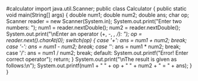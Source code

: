 #calculator
import java.util.Scanner;
public class Calculator {
   public static void main(String[] args) {
      double num1;
      double num2;
      double ans;
      char op;
      Scanner reader = new Scanner(System.in);
      System.out.print("Enter two numbers: ");
      num1 = reader.nextDouble();
      num2 = reader.nextDouble();
      System.out.print("\nEnter an operator (+, -, *, /): ");
      op = reader.next().charAt(0);
      switch(op) {
         case '+': ans = num1 + num2;
            break;
         case '-': ans = num1 - num2;
            break;
         case '*': ans = num1 * num2;
            break;
         case '/': ans = num1 / num2;
            break;
      default: System.out.printf("Error! Enter correct operator");
         return;
      }
      System.out.print("\nThe result is given as follows:\n");
      System.out.printf(num1 + " " + op + " " + num2 + " = " + ans);
   }
}
